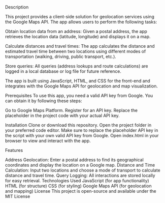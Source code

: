 Description

This project provides a client-side solution for geolocation services using the Google Maps API. The app allows users to perform the following tasks:

Obtain location data from an address: Given a postal address, the app retrieves the location data (latitude, longitude) and displays it on a map.

Calculate distances and travel times: The app calculates the distance and estimated travel time between two locations using different modes of transportation (walking, driving, public transport, etc.).

Store queries: All queries (address lookups and route calculations) are logged in a local database or log file for future reference.

The app is built using JavaScript, HTML, and CSS for the front-end and integrates with the Google Maps API for geolocation and map visualization.

Prerequisites
To use this app, you need a valid API key from Google. You can obtain it by following these steps:

Go to Google Maps Platform.
Register for an API key.
Replace the placeholder in the project code with your actual API key.

Installation
Clone or download this repository.
Open the project folder in your preferred code editor.
Make sure to replace the placeholder API key in the script with your own valid API key from Google.
Open index.html in your browser to view and interact with the app.

Features

Address Geolocation: Enter a postal address to find its geographical coordinates and display the location on a Google map.
Distance and Time Calculation: Input two locations and choose a mode of transport to calculate distance and travel time.
Query Logging: All interactions are stored locally for easy retrieval.
Technologies Used
JavaScript (for app functionality)
HTML (for structure)
CSS (for styling)
Google Maps API (for geolocation and mapping)
License
This project is open-source and available under the MIT License
